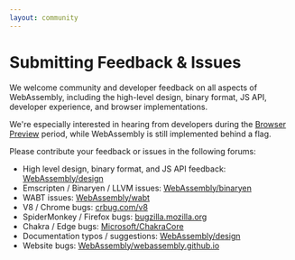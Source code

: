 ```yaml
---
layout: community
---
```


# Submitting Feedback & Issues

We welcome community and developer feedback on all aspects of WebAssembly, including the high-level design, binary format, JS API, developer experience, and browser implementations.

<div class="flash flash-warn">
  We're especially interested in hearing from developers during the <a href="/roadmap/">Browser Preview</a> period, while WebAssembly is still implemented behind a flag.
</div>

Please contribute your feedback or issues in the following forums:

  - High level design, binary format, and JS API feedback: [WebAssembly/design][]
  - Emscripten / Binaryen / LLVM issues: [WebAssembly/binaryen][]
  - WABT issues: [WebAssembly/wabt][]
  - V8 / Chrome bugs: [crbug.com/v8][]
  - SpiderMonkey / Firefox bugs: [bugzilla.mozilla.org][]
  - Chakra / Edge bugs: [Microsoft/ChakraCore][]
  - Documentation typos / suggestions: [WebAssembly/design][]
  - Website bugs: [WebAssembly/webassembly.github.io][]

[WebAssembly/design]: https://github.com/WebAssembly/design
[WebAssembly/binaryen]: https://github.com/WebAssembly/binaryen
[WebAssembly/wabt]: https://github.com/WebAssembly/wabt
[crbug.com/v8]: https://bugs.chromium.org/p/v8/issues/entry?template=Defect%20report%20from%20user&labels=wasm
[bugzilla.mozilla.org]: https://bugzilla.mozilla.org/enter_bug.cgi?component=JavaScript%20Engine&product=Core
[Microsoft/ChakraCore]: https://github.com/Microsoft/ChakraCore/issues/new
[WebAssembly/webassembly.github.io]: https://github.com/WebAssembly/webassembly.github.io